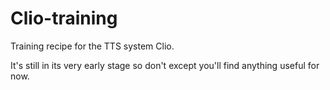 # Clio-training

Training recipe for the TTS system Clio.

It's still in its very early stage so don't except you'll find anything useful for now.
